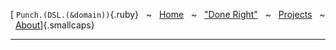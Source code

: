 [ `Punch.(DSL.(&domain))`{.ruby} &nbsp; ~ &nbsp; [Home](index.html) &nbsp; ~ &nbsp; ["Done Right"](done-right.html) &nbsp; ~ &nbsp; [Projects](projects.html) &nbsp; ~ &nbsp; [About](about.html)]{.smallcaps}

***
